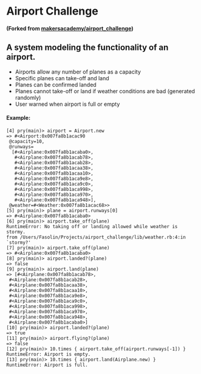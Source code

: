 # Airport Challenge
#### (Forked from [makersacademy/airport_challenge](https://github.com/makersacademy/airport_challenge))

## A system modeling the functionality of an airport.
- Airports allow any number of planes as a capacity
- Specific planes can take-off and land
- Planes can be confirmed landed
- Planes cannot take-off or land if weather conditions are bad (generated randomly)
- User warned when airport is full or empty

#### Example:

```
[4] pry(main)> airport = Airport.new
=> #<Airport:0x007fa8b1acac90
 @capacity=10,
 @runways=
  [#<Airplane:0x007fa8b1acaba0>,
   #<Airplane:0x007fa8b1acab78>,
   #<Airplane:0x007fa8b1acab28>,
   #<Airplane:0x007fa8b1acaa38>,
   #<Airplane:0x007fa8b1acaa10>,
   #<Airplane:0x007fa8b1aca9e8>,
   #<Airplane:0x007fa8b1aca9c0>,
   #<Airplane:0x007fa8b1aca998>,
   #<Airplane:0x007fa8b1aca970>,
   #<Airplane:0x007fa8b1aca948>],
 @weather=#<Weather:0x007fa8b1acac68>>
[5] pry(main)> plane = airport.runways[0]
=> #<Airplane:0x007fa8b1acaba0>
[6] pry(main)> airport.take_off(plane)
RuntimeError: No taking off or landing allowed while weather is stormy.
from /Users/Fasolin/Projects/airport_challenge/lib/weather.rb:4:in `stormy?'
[7] pry(main)> airport.take_off(plane)
=> #<Airplane:0x007fa8b1acaba0>
[8] pry(main)> airport.landed?(plane)
=> false
[9] pry(main)> airport.land(plane)
=> [#<Airplane:0x007fa8b1acab78>,
 #<Airplane:0x007fa8b1acab28>,
 #<Airplane:0x007fa8b1acaa38>,
 #<Airplane:0x007fa8b1acaa10>,
 #<Airplane:0x007fa8b1aca9e8>,
 #<Airplane:0x007fa8b1aca9c0>,
 #<Airplane:0x007fa8b1aca998>,
 #<Airplane:0x007fa8b1aca970>,
 #<Airplane:0x007fa8b1aca948>,
 #<Airplane:0x007fa8b1acaba0>]
[10] pry(main)> airport.landed?(plane)
=> true
[11] pry(main)> airport.flying?(plane)
=> false
[12] pry(main)> 10.times { airport.take_off(airport.runways[-1]) }
RuntimeError: Airport is empty.
[13] pry(main)> 10.times { airport.land(Airplane.new) }
RuntimeError: Airport is full.
```
